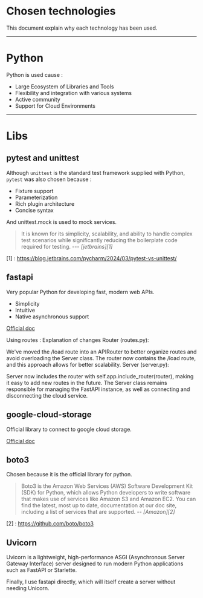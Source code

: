 # Chosen technologies

This document explain why each technology has been used. 

---
# Python

Python is used cause :
- Large Ecosystem of Libraries and Tools
- Flexibility and integration with various systems
- Active community
- Support for Cloud Environments

---
# Libs 

## pytest and unittest 
Although `unittest` is the standard test framework supplied with Python, `pytest` was also chosen because : 
- Fixture support
- Parameterization
- Rich plugin architecture
- Concise syntax

And unittest.mock is used to mock services.

>It is known for its simplicity, scalability, and ability to handle complex test scenarios while significantly reducing the boilerplate code required for testing.
> --- <cite>[jetbrains][1]</cite>


[1] : https://blog.jetbrains.com/pycharm/2024/03/pytest-vs-unittest/

## fastapi
Very popular Python for developing fast, modern web APIs.
- Simplicity
- Intuitive 
- Native asynchronous support

[Official doc](https://fastapi.tiangolo.com/)

Using routes : 
Explanation of changes
Router (routes.py):

We've moved the /load route into an APIRouter to better organize routes and avoid overloading the Server class.
The router now contains the /load route, and this approach allows for better scalability.
Server (server.py):

Server now includes the router with self.app.include_router(router), making it easy to add new routes in the future.
The Server class remains responsible for managing the FastAPI instance, as well as connecting and disconnecting the cloud service.

## google-cloud-storage
Official library to connect to google cloud storage.

[Official doc](https://cloud.google.com/storage/docs/reference/libraries)

## boto3
Chosen because it is the official library for python.

> Boto3 is the Amazon Web Services (AWS) Software Development Kit (SDK) for Python, which allows Python developers to write software that makes use of services like Amazon S3 and Amazon EC2. You can find the latest, most up to date, documentation at our doc site, including a list of services that are supported.
> -- <cite>[Amazon][2]


[2] : https://github.com/boto/boto3


## Uvicorn
Uvicorn is a lightweight, high-performance ASGI (Asynchronous Server Gateway Interface) server designed to run modern Python applications such as FastAPI or Starlette. 

Finally, I use fastapi directly, which will itself create a server without needing Unicorn.